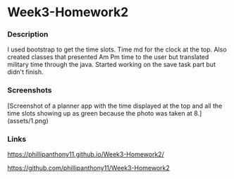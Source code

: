 # Week3-Homework2

### Description

I used bootstrap to get the time slots. Time md for the clock at the top. Also created classes that presented Am Pm time to the user but translated military time through the java. Started working on the save task part but didn't finish.

### Screenshots

[Screenshot of a planner app with the time displayed at the top and all the time slots showing up as green because the photo was taken at 8.] (assets/1.png)

### Links

https://phillipanthony11.github.io/Week3-Homework2/

https://github.com/phillipanthony11/Week3-Homework2
